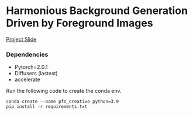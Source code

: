 # Harmonious Background Generation Driven by Foreground Images

[Project Slide](https://docs.google.com/presentation/d/1CAWBnfH-Yx8kBsKU2P_xrVJmqkB3Ze7m/edit?usp=sharing&ouid=112605403951022205460&rtpof=true&sd=true)
### Dependencies
- Pytorch=2.0.1
- Diffusers (lastest)
- accelerate

Run the following code to create the conda env.
```
conda create --name pfn_creative python=3.9
pip install -r requirements.txt
```

